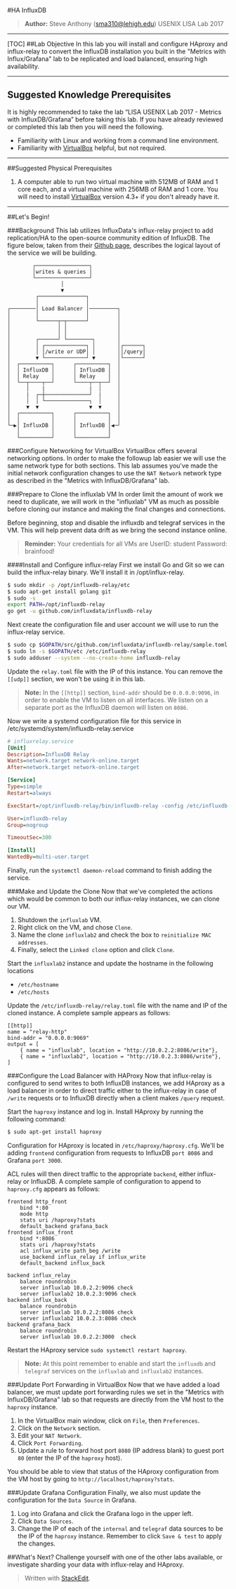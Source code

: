 #HA InfluxDB
>**Author:** Steve Anthony (sma310@lehigh.edu) 
> USENIX LISA Lab 2017

----------
[TOC]
##Lab Objective
In this lab you will install and configure HAproxy and influx-relay to convert the InfluxDB installation you built in the "Metrics with Influx/Grafana" lab to be replicated and load balanced, ensuring high availability.

----------
## Suggested Knowledge Prerequisites

 It is highly recommended to take the lab “LISA USENIX Lab 2017 - Metrics with InfluxDB/Grafana” before taking this lab.  If you have already reviewed or completed this lab then you will need the following.
 
 - Familiarity with Linux and working from a command line environment.
 - Familiarity with [VirtualBox](https://www.virtualbox.org/wiki/Downloads) helpful, but not required.

 
 ----------
##Suggested Physical Prerequisites
1. A computer able to run two virtual machine with 512MB of RAM and 1 core each, and a virtual machine with 256MB of RAM and 1 core. You will need to install [VirtualBox](https://www.virtualbox.org/wiki/Downloads) version 4.3+ if you don't already have it.

----------
##Let's Begin!

###Background
This lab utilizes InfluxData's influx-relay project to add replication/HA to the open-source community edition of InfluxDB. The figure below, taken from their [Github page](https://github.com/influxdata/influxdb-relay), describes the logical layout of the service we will be building.
```asciidoc
        ┌─────────────────┐                 
        │writes & queries │  
        └─────────────────┘                 
                 │                          
                 ▼                          
         ┌───────────────┐                  
         │               │                  
┌────────│ Load Balancer │─────────┐        
│        │               │         │        
│        └──────┬─┬──────┘         │        
│               │ │                │        
│               │ │                │        
│        ┌──────┘ └────────┐       │        
│        │ ┌─────────────┐ │       │┌──────┐
│        │ │/write or UDP│ │       ││/query│
│        ▼ └─────────────┘ ▼       │└──────┘
│  ┌──────────┐      ┌──────────┐  │        
│  │ InfluxDB │      │ InfluxDB │  │        
│  │ Relay    │      │ Relay    │  │        
│  └──┬────┬──┘      └────┬──┬──┘  │        
│     │    |              |  │     │        
│     |  ┌─┼──────────────┘  |     │        
│     │  │ └──────────────┐  │     │        
│     ▼  ▼                ▼  ▼     │        
│  ┌──────────┐      ┌──────────┐  │        
│  │          │      │          │  │        
└─▶│ InfluxDB │      │ InfluxDB │◀─┘        
   │          │      │          │           
   └──────────┘      └──────────┘           

```
###Configure Networking for VirtualBox
VirtualBox offers several networking options. In order to make the followup lab easier we will use the same network type for both sections. This lab assumes you've made the initial network configuration changes to use the `NAT Network` network type as described in the "Metrics with InfluxDB/Grafana" lab.

###Prepare to Clone the influxlab VM
In order limit the amount of work we need to duplicate, we will work in the "influxlab" VM as much as possible before cloning our instance and making the final changes and connections.

Before beginning, stop and disable the influxdb and telegraf services in the VM. This will help prevent data drift as we bring the second instance online.

>**Reminder:** Your credentials for all VMs are
>UserID: student
>Password: brainfood!

####Install and Configure influx-relay
First we install Go and Git so we can build the influx-relay binary. We'll install it in /opt/influx-relay.
```bash
$ sudo mkdir -p /opt/influxdb-relay/etc
$ sudo apt-get install golang git
$ sudo -s
export PATH=/opt/influxdb-relay
go get -u github.com/influxdata/influxdb-relay
```
Next create the configuration file and user account we will use to run the influx-relay service.
```bash
$ sudo cp $GOPATH/src/github.com/influxdata/influxdb-relay/sample.toml $GOPATH/etc/relay.toml
$ sudo ln -s $GOPATH/etc /etc/influxdb-relay
$ sudo adduser --system --no-create-home influxdb-relay
```
Update the `relay.toml` file with the IP of this instance. You can remove the `[[udp]]` section, we won't be using it in this lab.
>**Note:**  In the  `[[http]]` section, `bind-addr` should be `0.0.0.0:9096`, in order to enable the VM to listen on all interfaces. We listen on a separate port as the InfluxDB daemon will listen on `8086`.

Now we write a systemd configuration file for this service in /etc/systemd/system/influxdb-relay.service
```ini
# influxrelay.service
[Unit]
Description=InfluxDB Relay
Wants=network.target network-online.target
After=network.target network-online.target

[Service]
Type=simple
Restart=always

ExecStart=/opt/influxdb-relay/bin/influxdb-relay -config /etc/influxdb-relay/relay.toml

User=influxdb-relay
Group=nogroup

TimeoutSec=300

[Install]
WantedBy=multi-user.target
```
Finally, run the `systemctl daemon-reload` command to finish adding the service.

###Make and Update the Clone
Now that we've completed the actions which would be common to both our influx-relay instances, we can clone our VM.

1. Shutdown the `influxlab` VM.
2. Right click on the VM, and chose `Clone`.
3. Name the clone `influxlab2` and check the box to `reinitialize MAC addresses`.
4. Finally, select the `Linked clone` option and click `Clone`.

Start the `influxlab2` instance and update the hostname in the following locations

 - `/etc/hostname`
 - `/etc/hosts`
 
Update the `/etc/influxdb-relay/relay.toml` file with the name and IP of the cloned instance. A complete sample appears as follows:
```asciidoc
[[http]]
name = "relay-http"
bind-addr = "0.0.0.0:9069"
output = [
	{ name = "influxlab", location = "http://10.0.2.2:8086/write"},
	{ name = "influxlab2", location = "http://10.0.2.3:8086/write"},
]
```
###Configure the Load Balancer with HAProxy
Now that influx-relay is configured to send writes to both InfluxDB instances, we add HAproxy as a load balancer in order to direct traffic either to the influx-relay in case of `/write` requests or to InfluxDB directly when a client makes `/query` request.

Start the `haproxy` instance and log in. Install HAproxy by running the following command:
```bash
$ sudo apt-get install haproxy
```

Configuration for HAproxy is located in `/etc/haproxy/haproxy.cfg`. We'll  be adding `frontend` configuration from requests to InfluxDB `port 8086` and Grafana `port 3000`. 

ACL rules will then direct traffic to the appropriate `backend`, either influx-relay or InfluxDB. A complete sample of configuration to append to `haproxy.cfg` appears as follows:
```asciidoc
frontend http_front
	bind *:80
	mode http
 	stats uri /haproxy?stats
	default_backend grafana_back
frontend influx_front
	bind *:8086
	stats uri /haproxy?stats
	acl influx_write path_beg /write
	use_backend influx_relay if influx_write
	default_backend influx_back

backend influx_relay
	balance roundrobin
	server influxlab 10.0.2.2:9096 check
	server influxlab2 10.0.2.3:9096 check
backend influx_back
	balance roundrobin
	server influxlab 10.0.2.2:8086 check
	server influxlab2 10.0.2.3:8086 check
backend grafana_back
	balance roundrobin
	server influxlab 10.0.2.2:3000	check

```
Restart the HAproxy service `sudo systemctl restart haproxy`.

>**Note:** At this point remember to enable and start the `influxdb` and `telegraf` services on the `influxlab` and `influxlab2` instances.

###Update Port Forwarding in VirtualBox
Now that we have added a load balancer, we must update port forwarding rules we set in the "Metrics with InfluxDB/Grafana" lab so that requests are directly from the VM host to the `haproxy` instance.

1. In the VirtualBox main window, click on `File`, then `Preferences`. 
2. Click on the `Network` section.
3. Edit your `NAT Network`.
4. Click `Port Forwarding`.
5. Update a rule to forward host port `8080` (IP address blank) to guest port `80` (enter the IP of the `haproxy` host).

You should be able to view that status of the HAproxy configuration from the VM host by going to `http://localhost/haproxy?stats`.

###Update Grafana Configuration
Finally, we also must update the configuration for the `Data Source` in Grafana. 

1. Log into Grafana and click the Grafana logo in the upper left.
2. Click `Data Sources`.
3. Change the IP of each of the `internal` and `telegraf` data sources to be the IP of the `haproxy` instance. Remember to click `Save & test` to apply the changes.

##What's Next?
Challenge yourself with one of the other labs available, or investigate sharding your data with influx-relay and HAproxy.

> Written with [StackEdit](https://stackedit.io/).